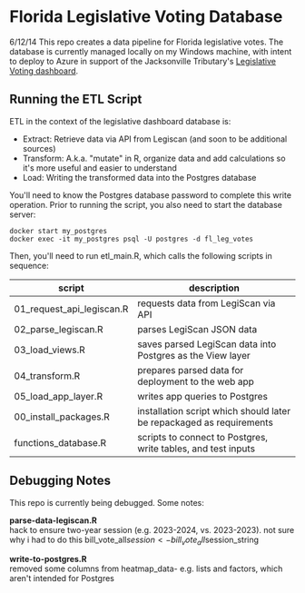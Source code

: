 # Florida Legislative Voting Database
6/12/14
 This repo creates a data pipeline for Florida legislative votes. The database is currently managed locally on my Windows machine, with intent to deploy to Azure in support of the Jacksonville Tributary's [Legislative Voting dashboard](https://shiny.jaxtrib.org/).

 ## Running the ETL Script
ETL in the context of the legislative dashboard database is:
* Extract: Retrieve data via API from Legiscan (and soon to be additional sources)
* Transform: A.k.a. "mutate" in R, organize data and add calculations so it's more useful and easier to understand
* Load: Writing the transformed data into the Postgres database

 You'll need to know the Postgres database password to complete this write operation. Prior to running the script, you also need to start the database server:


 ```
 docker start my_postgres
 docker exec -it my_postgres psql -U postgres -d fl_leg_votes
```

 Then, you'll need to run etl_main.R, which calls the following scripts in sequence:

 | script                   | description              |
|--------------------------|--------------------------|
| 01_request_api_legiscan.R|requests data from LegiScan via API |
| 02_parse_legiscan.R      |parses LegiScan JSON data |
| 03_load_views.R      |saves parsed LegiScan data into Postgres as the View layer|
| 04_transform.R       |prepares parsed data for deployment to the web app |
| 05_load_app_layer.R      |writes app queries to Postgres |
| 00_install_packages.R      |installation script which should later be repackaged as requirements |
| functions_database.R      |scripts to connect to Postgres, write tables, and test inputs |

 ## Debugging Notes
 This repo is currently being debugged. Some notes:

**parse-data-legiscan.R**  
hack to ensure two-year session (e.g. 2023-2024, vs. 2023-2023). not sure why i had to do this
bill_vote_all$session <- bill_vote_all$session_string

**write-to-postgres.R**  
removed some columns from heatmap_data- e.g. lists and factors, which aren't intended for Postgres

